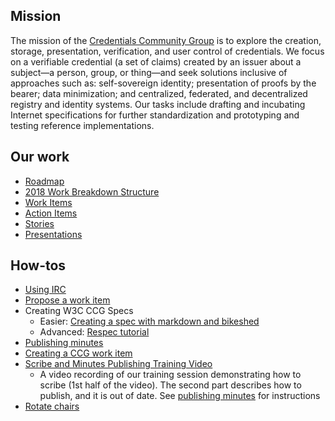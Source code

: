 ## Mission
The mission of the [Credentials Community Group](https://www.w3.org/community/credentials) is to explore the creation, storage, presentation, verification, and user control of credentials. We focus on a verifiable credential (a set of claims) created by an issuer about a subject—a person, group, or thing—and seek solutions inclusive of approaches such as: self-sovereign identity; presentation of proofs by the bearer; data minimization; and centralized, federated, and decentralized registry and identity systems. Our tasks include drafting and incubating Internet specifications for further standardization and prototyping and testing reference implementations.

## Our work

- [Roadmap](roadmap/)
- [2018 Work Breakdown Structure](Credentials-Community-Group-2018-WBS.png)
- [Work Items](https://w3c-ccg.github.io/community/work_items.html)
- [Action Items](https://github.com/w3c-ccg/community/issues?q=is%3Aopen+is%3Aissue+label%3A%22action+item%22)   
- [Stories](stories/)
- [Presentations](presentations/)

## How-tos

- [Using IRC](irc_ref.md)
- [Propose a work item](propose_work_item.md)
- Creating W3C CCG Specs
    - Easier: [Creating a spec with markdown and bikeshed](bikeshed_instructions.md)
    - Advanced: [Respec tutorial](respec.md)
- [Publishing minutes](https://github.com/w3c-ccg/meetings/blob/gh-pages/README.md)
- [Creating a CCG work item](create_repo.md)
- [Scribe and Minutes Publishing Training Video](https://www.youtube.com/watch?v=0Sn7co2eSCo&t=1s)
  - A video recording of our training session demonstrating how to scribe (1st half of the video). The second part describes how to publish, and it is out of date. See [publishing minutes](https://github.com/w3c-ccg/meetings/blob/gh-pages/README.md) for instructions
- [Rotate chairs](rotate_chairs.md)
   

